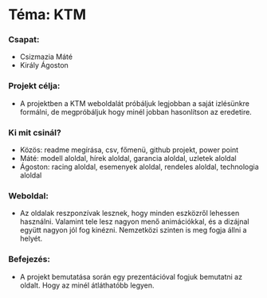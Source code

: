 # Téma: KTM

### Csapat: 
- Csizmazia Máté
- Király Ágoston

### Projekt célja:
- A projektben a KTM weboldalát próbáljuk legjobban a saját izlésünkre formálni, de megpróbáljuk hogy minél jobban hasonlítson az eredetire.

### Ki mit csinál?
- Közös: readme megírása, csv, főmenü, github projekt, power point
- Máté: modell aloldal, hírek aloldal, garancia aloldal, uzletek aloldal
- Ágoston: racing aloldal, esemenyek aloldal, rendeles aloldal, technologia aloldal

### Weboldal:
- Az oldalak reszponzívak lesznek, hogy minden eszközről lehessen használni. Valamint tele lesz nagyon menő animációkkal, és a dizájnal együtt nagyon jól fog kinézni. Nemzetközi szinten is meg fogja állni a helyét.

### Befejezés:
- A projekt bemutatása során egy prezentációval fogjuk bemutatni az oldalt. Hogy az minél átláthatóbb legyen.

